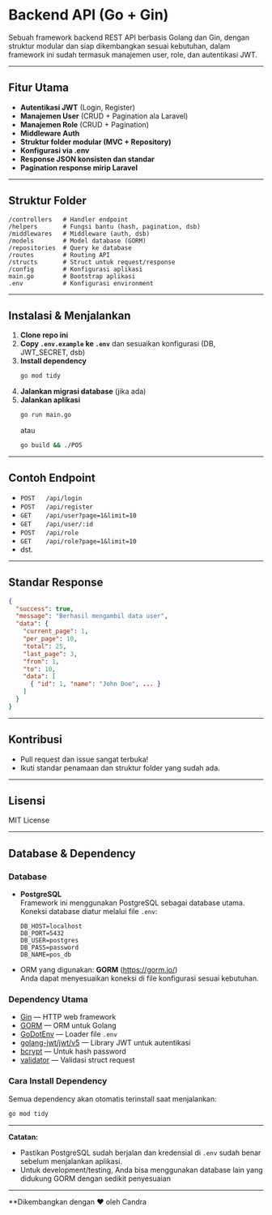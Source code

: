 # Backend API (Go + Gin)

Sebuah framework backend REST API berbasis Golang dan Gin, dengan struktur modular dan siap dikembangkan sesuai kebutuhan, dalam framework ini sudah termasuk manajemen user, role, dan autentikasi JWT.

---

## Fitur Utama

- **Autentikasi JWT** (Login, Register)
- **Manajemen User** (CRUD + Pagination ala Laravel)
- **Manajemen Role** (CRUD + Pagination)
- **Middleware Auth**
- **Struktur folder modular (MVC + Repository)**
- **Konfigurasi via .env**
- **Response JSON konsisten dan standar**
- **Pagination response mirip Laravel**

---

## Struktur Folder

```
/controllers   # Handler endpoint
/helpers       # Fungsi bantu (hash, pagination, dsb)
/middlewares   # Middleware (auth, dsb)
/models        # Model database (GORM)
/repositories  # Query ke database
/routes        # Routing API
/structs       # Struct untuk request/response
/config        # Konfigurasi aplikasi
main.go        # Bootstrap aplikasi
.env           # Konfigurasi environment
```

---

## Instalasi & Menjalankan

1. **Clone repo ini**
2. **Copy `.env.example` ke `.env`** dan sesuaikan konfigurasi (DB, JWT_SECRET, dsb)
3. **Install dependency**
   ```sh
   go mod tidy
   ```
4. **Jalankan migrasi database** (jika ada)
5. **Jalankan aplikasi**
   ```sh
   go run main.go
   ```
   atau
   ```sh
   go build && ./POS
   ```

---

## Contoh Endpoint

- `POST   /api/login`
- `POST   /api/register`
- `GET    /api/user?page=1&limit=10`
- `GET    /api/user/:id`
- `POST   /api/role`
- `GET    /api/role?page=1&limit=10`
- dst.

---

## Standar Response

```json
{
  "success": true,
  "message": "Berhasil mengambil data user",
  "data": {
    "current_page": 1,
    "per_page": 10,
    "total": 25,
    "last_page": 3,
    "from": 1,
    "to": 10,
    "data": [
      { "id": 1, "name": "John Doe", ... }
    ]
  }
}
```

---

## Kontribusi

- Pull request dan issue sangat terbuka!
- Ikuti standar penamaan dan struktur folder yang sudah ada.

---

## Lisensi

MIT License

---

## Database & Dependency

### Database

- **PostgreSQL**  
  Framework ini menggunakan PostgreSQL sebagai database utama.  
  Koneksi database diatur melalui file `.env`:
  ```
  DB_HOST=localhost
  DB_PORT=5432
  DB_USER=postgres
  DB_PASS=password
  DB_NAME=pos_db
  ```
- ORM yang digunakan: **GORM** (https://gorm.io/)  
  Anda dapat menyesuaikan koneksi di file konfigurasi sesuai kebutuhan.

### Dependency Utama

- [Gin](https://github.com/gin-gonic/gin) — HTTP web framework
- [GORM](https://github.com/go-gorm/gorm) — ORM untuk Golang
- [GoDotEnv](https://github.com/joho/godotenv) — Loader file `.env`
- [golang-jwt/jwt/v5](https://github.com/golang-jwt/jwt) — Library JWT untuk autentikasi
- [bcrypt](https://pkg.go.dev/golang.org/x/crypto/bcrypt) — Untuk hash password
- [validator](https://github.com/go-playground/validator) — Validasi struct request

### Cara Install Dependency

Semua dependency akan otomatis terinstall saat menjalankan:
```sh
go mod tidy
```

---

**Catatan:**  
- Pastikan PostgreSQL sudah berjalan dan kredensial di `.env` sudah benar sebelum menjalankan aplikasi.
- Untuk development/testing, Anda bisa menggunakan database lain yang didukung GORM dengan sedikit penyesuaian

---

**Dikembangkan dengan ❤️ oleh Candra